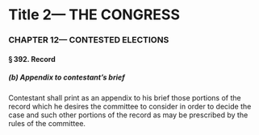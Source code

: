 
# Title 2— THE CONGRESS
### CHAPTER 12— CONTESTED ELECTIONS
#### § 392. Record
##### (b) Appendix to contestant’s brief

Contestant shall print as an appendix to his brief those portions of the record which he desires the committee to consider in order to decide the case and such other portions of the record as may be prescribed by the rules of the committee.
